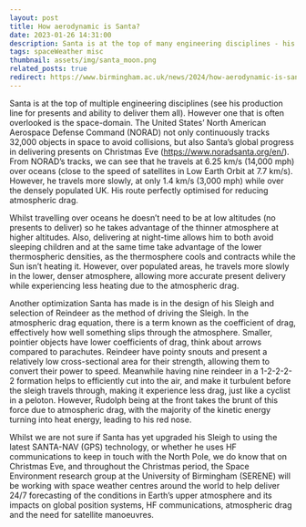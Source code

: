 ```yaml
---
layout: post
title: How aerodynamic is Santa?
date: 2023-01-26 14:31:00
description: Santa is at the top of many engineering disciplines - his production line for presents, for example. However one that is often overlooked is the space-domain.
tags: spaceWeather misc
thumbnail: assets/img/santa_moon.png
related_posts: true
redirect: https://www.birmingham.ac.uk/news/2024/how-aerodynamic-is-santa
---
```


Santa is at the top of multiple engineering disciplines (see his production line for presents and ability to deliver them all). However one that is often overlooked is the space-domain. The United States’ North American Aerospace Defense Command (NORAD) not only continuously tracks 32,000 objects in space to avoid collisions, but also Santa’s global progress in delivering presents on Christmas Eve (https://www.noradsanta.org/en/). From NORAD’s tracks, we can see that he travels at 6.25 km/s (14,000 mph) over oceans (close to the speed of satellites in Low Earth Orbit at 7.7 km/s). However, he travels more slowly, at only 1.4 km/s (3,000 mph) while over the densely populated UK. His route perfectly optimised for reducing atmospheric drag.

Whilst travelling over oceans he doesn’t need to be at low altitudes (no presents to deliver) so he takes advantage of the thinner atmosphere at higher altitudes. Also, delivering at night-time allows him to both avoid sleeping children and at the same time take advantage of the lower thermospheric densities, as the thermosphere cools and contracts while the Sun isn’t heating it. However, over populated areas, he travels more slowly in the lower, denser atmosphere, allowing more accurate present delivery while experiencing less heating due to the atmospheric drag.

Another optimization Santa has made is in the design of his Sleigh and selection of Reindeer as the method of driving the Sleigh. In the atmospheric drag equation, there is a term known as the coefficient of drag, effectively how well something slips through the atmosphere. Smaller, pointier objects have lower coefficients of drag, think about arrows compared to parachutes. Reindeer have pointy snouts and present a relatively low cross-sectional area for their strength, allowing them to convert their power to speed. Meanwhile having nine reindeer in a 1-2-2-2-2 formation helps to efficiently cut into the air, and make it turbulent before the sleigh travels through, making it experience less drag, just like a cyclist in a peloton. However, Rudolph being at the front takes the brunt of this force due to atmospheric drag, with the majority of the kinetic energy turning into heat energy, leading to his red nose.

Whilst we are not sure if Santa has yet upgraded his Sleigh to using the latest SANTA-NAV (GPS) technology, or whether he uses HF communications to keep in touch with the North Pole, we do know that on Christmas Eve, and throughout the Christmas period, the Space Environment research group at the University of Birmingham (SERENE) will be working with space weather centres around the world to help deliver 24/7 forecasting of the conditions in Earth’s upper atmosphere and its impacts on global position systems, HF communications, atmospheric drag and the need for satellite manoeuvres.

